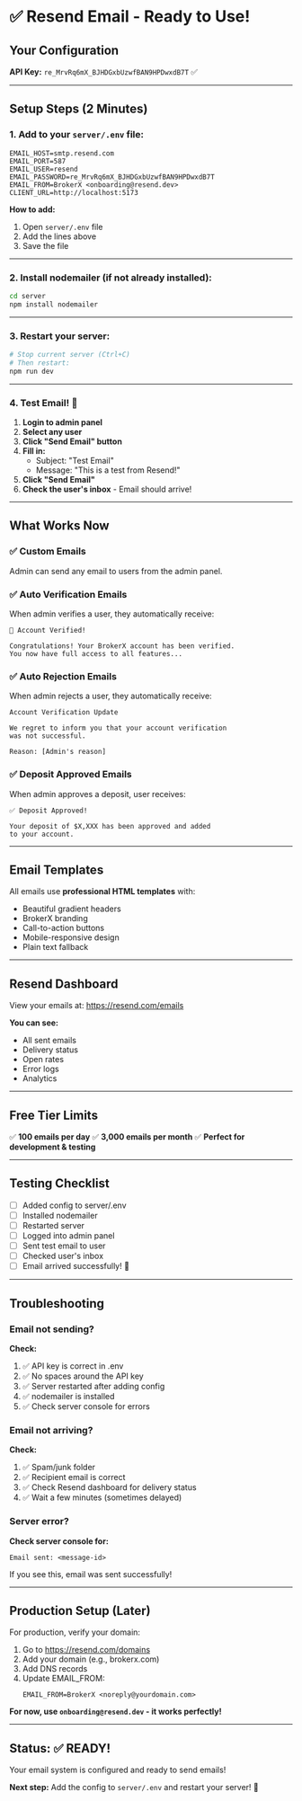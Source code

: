 # ✅ Resend Email - Ready to Use!

## Your Configuration

**API Key:** `re_MrvRq6mX_BJHDGxbUzwfBAN9HPDwxdB7T` ✅

---

## Setup Steps (2 Minutes)

### 1. Add to your `server/.env` file:

```env
EMAIL_HOST=smtp.resend.com
EMAIL_PORT=587
EMAIL_USER=resend
EMAIL_PASSWORD=re_MrvRq6mX_BJHDGxbUzwfBAN9HPDwxdB7T
EMAIL_FROM=BrokerX <onboarding@resend.dev>
CLIENT_URL=http://localhost:5173
```

**How to add:**
1. Open `server/.env` file
2. Add the lines above
3. Save the file

---

### 2. Install nodemailer (if not already installed):

```bash
cd server
npm install nodemailer
```

---

### 3. Restart your server:

```bash
# Stop current server (Ctrl+C)
# Then restart:
npm run dev
```

---

### 4. Test Email! 🎉

1. **Login to admin panel**
2. **Select any user**
3. **Click "Send Email" button**
4. **Fill in:**
   - Subject: "Test Email"
   - Message: "This is a test from Resend!"
5. **Click "Send Email"**
6. **Check the user's inbox** - Email should arrive!

---

## What Works Now

### ✅ Custom Emails
Admin can send any email to users from the admin panel.

### ✅ Auto Verification Emails
When admin verifies a user, they automatically receive:
```
🎉 Account Verified!

Congratulations! Your BrokerX account has been verified.
You now have full access to all features...
```

### ✅ Auto Rejection Emails
When admin rejects a user, they automatically receive:
```
Account Verification Update

We regret to inform you that your account verification 
was not successful.

Reason: [Admin's reason]
```

### ✅ Deposit Approved Emails
When admin approves a deposit, user receives:
```
✅ Deposit Approved!

Your deposit of $X,XXX has been approved and added 
to your account.
```

---

## Email Templates

All emails use **professional HTML templates** with:
- Beautiful gradient headers
- BrokerX branding
- Call-to-action buttons
- Mobile-responsive design
- Plain text fallback

---

## Resend Dashboard

View your emails at: https://resend.com/emails

**You can see:**
- All sent emails
- Delivery status
- Open rates
- Error logs
- Analytics

---

## Free Tier Limits

✅ **100 emails per day**
✅ **3,000 emails per month**
✅ **Perfect for development & testing**

---

## Testing Checklist

- [ ] Added config to server/.env
- [ ] Installed nodemailer
- [ ] Restarted server
- [ ] Logged into admin panel
- [ ] Sent test email to user
- [ ] Checked user's inbox
- [ ] Email arrived successfully! 🎉

---

## Troubleshooting

### Email not sending?

**Check:**
1. ✅ API key is correct in .env
2. ✅ No spaces around the API key
3. ✅ Server restarted after adding config
4. ✅ nodemailer is installed
5. ✅ Check server console for errors

### Email not arriving?

**Check:**
1. ✅ Spam/junk folder
2. ✅ Recipient email is correct
3. ✅ Check Resend dashboard for delivery status
4. ✅ Wait a few minutes (sometimes delayed)

### Server error?

**Check server console for:**
```
Email sent: <message-id>
```

If you see this, email was sent successfully!

---

## Production Setup (Later)

For production, verify your domain:

1. Go to https://resend.com/domains
2. Add your domain (e.g., brokerx.com)
3. Add DNS records
4. Update EMAIL_FROM:
   ```env
   EMAIL_FROM=BrokerX <noreply@yourdomain.com>
   ```

**For now, use `onboarding@resend.dev` - it works perfectly!**

---

## Status: ✅ READY!

Your email system is configured and ready to send emails!

**Next step:** Add the config to `server/.env` and restart your server! 🚀
